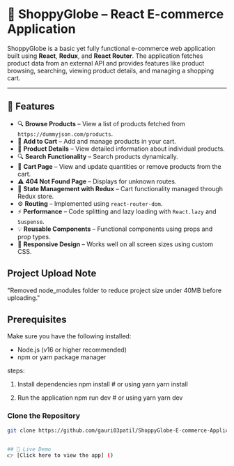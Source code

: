 # 🛒 ShoppyGlobe – React E-commerce Application

ShoppyGlobe is a basic yet fully functional e-commerce web application built using **React**, **Redux**, and **React Router**. The application fetches product data from an external API and provides features like product browsing, searching, viewing product details, and managing a shopping cart.

---

## 📌 Features

- 🔍 **Browse Products** – View a list of products fetched from `https://dummyjson.com/products`.
- 🛒 **Add to Cart** – Add and manage products in your cart.
- 📄 **Product Details** – View detailed information about individual products.
- 🔍 **Search Functionality** – Search products dynamically.
- 🧾 **Cart Page** – View and update quantities or remove products from the cart.
- ⚠️ **404 Not Found Page** – Displays for unknown routes.
- 🧠 **State Management with Redux** – Cart functionality managed through Redux store.
- ⚙️ **Routing** – Implemented using `react-router-dom`.
- ⚡ **Performance** – Code splitting and lazy loading with `React.lazy` and `Suspense`.
- 💡 **Reusable Components** – Functional components using props and prop types.
- 🎨 **Responsive Design** – Works well on all screen sizes using custom CSS.


## Project Upload Note

"Removed node_modules folder to reduce project size under 40MB before uploading."

## Prerequisites
Make sure you have the following installed:

- Node.js (v16 or higher recommended)
- npm or yarn package manager

steps:
1) Install dependencies
         npm install
        # or using yarn
          yarn install

2) Run the application
          npm run dev
        # or using yarn
         yarn dev

### Clone the Repository

```bash
git clone https://github.com/gauri03patil/ShoppyGlobe-E-commerce-Application.git


## 🔗 Live Demo
👉 [Click here to view the app] ()